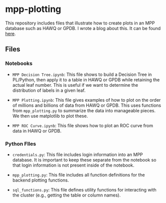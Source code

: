 # mpp-plotting

This repository includes files that illustrate how to create plots in an MPP database such as HAWQ or GPDB. I wrote a blog about this. It can be found [here](http://engineering.pivotal.io/post/mpp-plotting/).

## Files
### Notebooks
- `MPP Decision Tree.ipynb`: This file shows to build a Decision Tree in PL/Python, then apply it to a table in HAWQ or GPDB while retaining the actual leaf number. This is useful if we want to determine the distribution of labels in a given leaf.

- `MPP Plotting.ipynb`: This file gives examples of how to plot on the order of millions and billions of data from HAWQ or GPDB. This uses functions from `mpp_plotting.py` to summarize the data into manageable pieces. We then use matplotlib to plot these.  
- `MPP ROC Curve.ipynb`: This file shows how to plot an ROC curve from data in HAWQ or GPDB.

### Python FIles
- `credentials.py`: This file includes login information into an MPP database. It is important to keep these separate from the notebook so that login information is not present inside of the notebook.

- `mpp_plotting.py`: This file includes all function definitions for the backend plotting functions.

- `sql_functions.py`: This file defines utility functions for interacting with the cluster (e.g., getting the table or column names).
